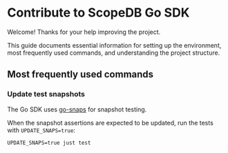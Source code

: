 # Contribute to ScopeDB Go SDK

Welcome! Thanks for your help improving the project.

This guide documents essential information for setting up the environment, most frequently used commands, and understanding the project structure.

## Most frequently used commands

### Update test snapshots

The Go SDK uses [go-snaps](https://github.com/gkampitakis/go-snaps) for snapshot testing.

When the snapshot assertions are expected to be updated, run the tests with `UPDATE_SNAPS=true`:

```shell
UPDATE_SNAPS=true just test
```
